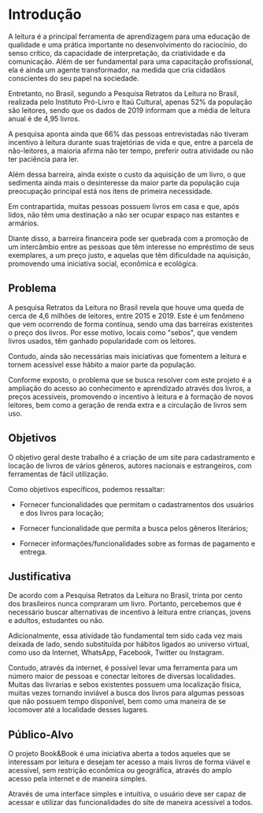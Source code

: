 # Introdução

A leitura é a principal ferramenta de aprendizagem para uma educação de qualidade e uma prática importante no desenvolvimento do raciocínio, do senso crítico, da capacidade de interpretação, da criatividade e da comunicação. Além de ser fundamental para uma capacitação profissional, ela é ainda um agente transformador, na medida que cria cidadãos conscientes do seu papel na sociedade. 

Entretanto, no Brasil, segundo a Pesquisa Retratos da Leitura no Brasil, realizada pelo Instituto Pró-Livro e Itaú Cultural, apenas 52% da população são leitores, sendo que os dados de 2019 informam que a média de leitura anual é de 4,95 livros. 

A pesquisa aponta ainda que 66% das pessoas entrevistadas não tiveram incentivo à leitura durante suas trajetórias de vida e que, entre a parcela de não-leitores, a maioria afirma não ter tempo, preferir outra atividade ou não ter paciência para ler. 

Além dessa barreira, ainda existe o custo da aquisição de um livro, o que sedimenta ainda mais o desinteresse da maior parte da população cuja preocupação principal está nos itens de primeira necessidade.  

Em contrapartida, muitas pessoas possuem livros em casa e que, após lidos, não têm uma destinação a não ser ocupar espaço nas estantes e armários. 

Diante disso, a barreira financeira pode ser quebrada com a promoção de um intercâmbio entre as pessoas que têm interesse no empréstimo de seus exemplares, a um preço justo, e aquelas que têm dificuldade na aquisição, promovendo uma iniciativa social, econômica e ecológica.  


## Problema
A pesquisa Retratos da Leitura no Brasil revela que houve uma queda de cerca de 4,6 milhões de leitores, entre 2015 e 2019. Este é um fenômeno que vem ocorrendo de forma contínua, sendo uma das barreiras existentes o preço dos livros. Por esse motivo, locais como "sebos", que vendem livros usados, têm ganhado popularidade com os leitores.

Contudo, ainda são necessárias mais iniciativas que fomentem a leitura e tornem acessível esse hábito a maior parte da população.

Conforme exposto, o problema que se busca resolver com este projeto é a ampliação do acesso ao conhecimento e aprendizado através dos livros, a preços acessíveis, promovendo o incentivo à leitura e à formação de novos leitores, bem como a geração de renda extra e a circulação de livros sem uso. 

## Objetivos

O objetivo geral deste trabalho é a criação de um site para cadastramento e locação de livros de vários gêneros, autores nacionais e estrangeiros, com ferramentas de fácil utilização. 

Como objetivos específicos, podemos ressaltar: 

- Fornecer funcionalidades que permitam o cadastramentos dos usuários e dos livros para locação; 

- Fornecer funcionalidade que permita a busca pelos gêneros literários; 

- Fornecer informações/funcionalidades sobre as formas de pagamento e entrega. 

## Justificativa

De acordo com a Pesquisa Retratos da Leitura no Brasil, trinta por cento dos brasileiros nunca compraram um livro. Portanto, percebemos que é necessário buscar alternativas de incentivo à leitura entre crianças, jovens e adultos, estudantes ou não. 

Adicionalmente, essa atividade tão fundamental tem sido cada vez mais deixada de lado, sendo substituída por hábitos ligados ao universo virtual, como uso da Internet, WhatsApp, Facebook, Twitter ou Instagram. 

Contudo, através da internet, é possível levar uma ferramenta para um número maior de pessoas e conectar leitores de diversas localidades. Muitas das livrarias e sebos existentes possuem uma localização física, muitas vezes tornando inviável a busca dos livros para algumas pessoas que não possuem tempo disponível, bem como uma maneira de se locomover até a localidade desses lugares.

## Público-Alvo

O projeto Book&Book é uma iniciativa aberta a todos aqueles que se interessam por leitura e desejam ter acesso a mais livros de forma viável e acessível, sem restrição econômica ou geográfica, através do amplo acesso pela internet e de maneira simples.

Através de uma interface simples e intuitiva, o usuário deve ser capaz de acessar e utilizar das funcionalidades do site de maneira acessível a todos.
